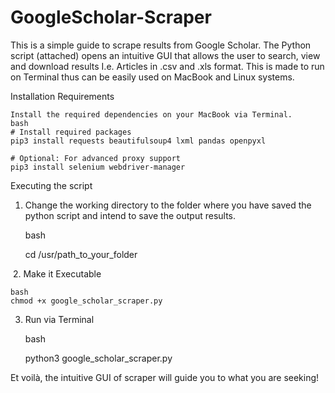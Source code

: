 # GoogleScholar-Scraper
This is a simple guide to scrape results from Google Scholar. The Python script (attached) opens an intuitive GUI that allows the user to search, view and download results I.e. Articles in .csv and .xls format. This is made to run on Terminal thus can be easily used on MacBook and Linux systems. 

Installation Requirements

	Install the required dependencies on your MacBook via Terminal.
	bash
	# Install required packages
	pip3 install requests beautifulsoup4 lxml pandas openpyxl

	# Optional: For advanced proxy support
	pip3 install selenium webdriver-manager


Executing the script

1. Change the working directory to the folder where you have saved the python script and intend to save the output results.
   
	bash

	cd /usr/path_to_your_folder

 2. Make it Executable

	bash
	chmod +x google_scholar_scraper.py


3. Run via Terminal
	
 	bash

	python3 google_scholar_scraper.py

	

Et voilà, the intuitive GUI of scraper will guide you to what you are seeking!
